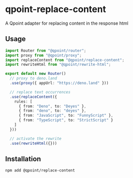 # qpoint-replace-content

A Qpoint adapter for replacing content in the response html

## Usage

```ts
import Router from "@qpoint/router";
import proxy from "@qpoint/proxy";
import replaceContent from "@qpoint/replace-content";
import rewriteHtml from "@qpoint/rewrite-html";

export default new Router()
  // proxy to deno.land
  .use(proxy({ appUrl: "https://deno.land" }))

  // replace text occurrences
  .use(replaceContent({ 
    rules: [
      { from: "Deno", to: "Deyes" },
      { from: "deno", to: "deyes" },
      { from: "JavaScript", to: "FunnyScript" },
      { from: "TypeScript", to: "StrictScript" }
    ] 
  }))

  // activate the rewrite
  .use(rewriteHtml({}))
```

## Installation

```bash
npm add @qpoint/replace-content
```
